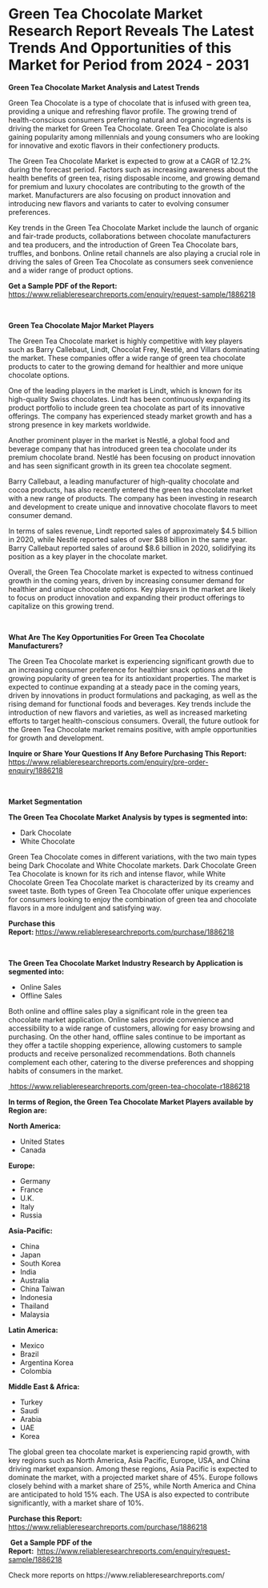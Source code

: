 <p><h1>Green Tea Chocolate Market Research Report Reveals The Latest Trends And Opportunities of this Market for Period from 2024 - 2031</h1></p><p><strong>Green Tea Chocolate Market Analysis and Latest Trends</strong></p>
<p><p>Green Tea Chocolate is a type of chocolate that is infused with green tea, providing a unique and refreshing flavor profile. The growing trend of health-conscious consumers preferring natural and organic ingredients is driving the market for Green Tea Chocolate. Green Tea Chocolate is also gaining popularity among millennials and young consumers who are looking for innovative and exotic flavors in their confectionery products.</p><p>The Green Tea Chocolate Market is expected to grow at a CAGR of 12.2% during the forecast period. Factors such as increasing awareness about the health benefits of green tea, rising disposable income, and growing demand for premium and luxury chocolates are contributing to the growth of the market. Manufacturers are also focusing on product innovation and introducing new flavors and variants to cater to evolving consumer preferences.</p><p>Key trends in the Green Tea Chocolate Market include the launch of organic and fair-trade products, collaborations between chocolate manufacturers and tea producers, and the introduction of Green Tea Chocolate bars, truffles, and bonbons. Online retail channels are also playing a crucial role in driving the sales of Green Tea Chocolate as consumers seek convenience and a wider range of product options.</p></p>
<p><strong>Get a Sample PDF of the Report:&nbsp;</strong> <a href="https://www.reliableresearchreports.com/enquiry/request-sample/1886218">https://www.reliableresearchreports.com/enquiry/request-sample/1886218</a></p>
<p>&nbsp;</p>
<p><strong>Green Tea Chocolate Major Market Players</strong></p>
<p><p>The Green Tea Chocolate market is highly competitive with key players such as Barry Callebaut, Lindt, Chocolat Frey, Nestlé, and Villars dominating the market. These companies offer a wide range of green tea chocolate products to cater to the growing demand for healthier and more unique chocolate options.</p><p>One of the leading players in the market is Lindt, which is known for its high-quality Swiss chocolates. Lindt has been continuously expanding its product portfolio to include green tea chocolate as part of its innovative offerings. The company has experienced steady market growth and has a strong presence in key markets worldwide.</p><p>Another prominent player in the market is Nestlé, a global food and beverage company that has introduced green tea chocolate under its premium chocolate brand. Nestlé has been focusing on product innovation and has seen significant growth in its green tea chocolate segment.</p><p>Barry Callebaut, a leading manufacturer of high-quality chocolate and cocoa products, has also recently entered the green tea chocolate market with a new range of products. The company has been investing in research and development to create unique and innovative chocolate flavors to meet consumer demand.</p><p>In terms of sales revenue, Lindt reported sales of approximately $4.5 billion in 2020, while Nestlé reported sales of over $88 billion in the same year. Barry Callebaut reported sales of around $8.6 billion in 2020, solidifying its position as a key player in the chocolate market.</p><p>Overall, the Green Tea Chocolate market is expected to witness continued growth in the coming years, driven by increasing consumer demand for healthier and unique chocolate options. Key players in the market are likely to focus on product innovation and expanding their product offerings to capitalize on this growing trend.</p></p>
<p>&nbsp;</p>
<p><strong>What Are The Key Opportunities For Green Tea Chocolate Manufacturers?</strong></p>
<p><p>The Green Tea Chocolate market is experiencing significant growth due to an increasing consumer preference for healthier snack options and the growing popularity of green tea for its antioxidant properties. The market is expected to continue expanding at a steady pace in the coming years, driven by innovations in product formulations and packaging, as well as the rising demand for functional foods and beverages. Key trends include the introduction of new flavors and varieties, as well as increased marketing efforts to target health-conscious consumers. Overall, the future outlook for the Green Tea Chocolate market remains positive, with ample opportunities for growth and development.</p></p>
<p><strong>Inquire or Share Your Questions If Any Before Purchasing This Report:</strong> <a href="https://www.reliableresearchreports.com/enquiry/pre-order-enquiry/1886218">https://www.reliableresearchreports.com/enquiry/pre-order-enquiry/1886218</a></p>
<p>&nbsp;</p>
<p><strong>Market Segmentation</strong></p>
<p><strong>The Green Tea Chocolate Market Analysis by types is segmented into:</strong></p>
<p><ul><li>Dark Chocolate</li><li>White Chocolate</li></ul></p>
<p><p>Green Tea Chocolate comes in different variations, with the two main types being Dark Chocolate and White Chocolate markets. Dark Chocolate Green Tea Chocolate is known for its rich and intense flavor, while White Chocolate Green Tea Chocolate market is characterized by its creamy and sweet taste. Both types of Green Tea Chocolate offer unique experiences for consumers looking to enjoy the combination of green tea and chocolate flavors in a more indulgent and satisfying way.</p></p>
<p><strong>Purchase this Report:&nbsp;</strong><a href="https://www.reliableresearchreports.com/purchase/1886218">https://www.reliableresearchreports.com/purchase/1886218</a></p>
<p>&nbsp;</p>
<p><strong>The Green Tea Chocolate Market Industry Research by Application is segmented into:</strong></p>
<p><ul><li>Online Sales</li><li>Offline Sales</li></ul></p>
<p><p>Both online and offline sales play a significant role in the green tea chocolate market application. Online sales provide convenience and accessibility to a wide range of customers, allowing for easy browsing and purchasing. On the other hand, offline sales continue to be important as they offer a tactile shopping experience, allowing customers to sample products and receive personalized recommendations. Both channels complement each other, catering to the diverse preferences and shopping habits of consumers in the market.</p></p>
<p><a href="https://www.reliableresearchreports.com/green-tea-chocolate-r1886218">&nbsp;https://www.reliableresearchreports.com/green-tea-chocolate-r1886218</a></p>
<p><strong>In terms of Region, the Green Tea Chocolate Market Players available by Region are:</strong></p>
<p>
    <p> <strong> North America: </strong>
        <ul>
            <li>United States</li>
            <li>Canada</li>
        </ul>
        </p> 
    <p> <strong> Europe: </strong>
        <ul>
            <li>Germany</li>
            <li>France</li>
            <li>U.K.</li>
            <li>Italy</li>
            <li>Russia</li>
        </ul>
        </p> 
    <p> <strong> Asia-Pacific: </strong>
        <ul>
            <li>China</li>
            <li>Japan</li>
            <li>South Korea</li>
            <li>India</li>
            <li>Australia</li>
            <li>China Taiwan</li>
            <li>Indonesia</li>
            <li>Thailand</li>
            <li>Malaysia</li>
        </ul>
        </p> 
    <p> <strong> Latin America: </strong>
        <ul>
            <li>Mexico</li>
            <li>Brazil</li>
            <li>Argentina Korea</li>
            <li>Colombia</li>
        </ul>
        </p> 
    <p> <strong> Middle East & Africa: </strong>
        <ul>
            <li>Turkey</li>
            <li>Saudi</li>
            <li>Arabia</li>
            <li>UAE</li>
            <li>Korea</li>
        </ul>
    </p>
    </p>
<p><p>The global green tea chocolate market is experiencing rapid growth, with key regions such as North America, Asia Pacific, Europe, USA, and China driving market expansion. Among these regions, Asia Pacific is expected to dominate the market, with a projected market share of 45%. Europe follows closely behind with a market share of 25%, while North America and China are anticipated to hold 15% each. The USA is also expected to contribute significantly, with a market share of 10%.</p></p>
<p><strong>Purchase this Report: </strong><a href="https://www.reliableresearchreports.com/purchase/1886218">https://www.reliableresearchreports.com/purchase/1886218</a></p>
<p>&nbsp;<strong>Get a Sample PDF of the Report:&nbsp;&nbsp;</strong><a href="https://www.reliableresearchreports.com/enquiry/request-sample/1886218">https://www.reliableresearchreports.com/enquiry/request-sample/1886218</a></p>
<p><strong></strong></p>
<p>Check more reports on https://www.reliableresearchreports.com/</p>